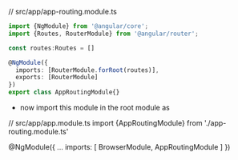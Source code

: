 // src/app/app-routing.module.ts

```ts
import {NgModule} from '@angular/core';
import {Routes, RouterModule} from '@angular/router';

const routes:Routes = []

@NgModule({
  imports: [RouterModule.forRoot(routes)],
  exports: [RouterModule]
})
export class AppRoutingModule{}
```

- now import this module in the root module as

// src/app/app.module.ts
import {AppRoutingModule} from './app-routing.module.ts'

@NgModule({
  ...
  imports: [
    BrowserModule,
    AppRoutingModule
  ]
})